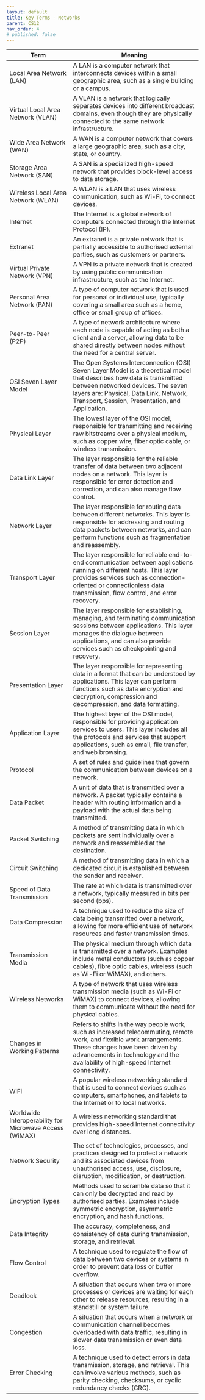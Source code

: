 ```yaml
---
layout: default
title: Key Terms - Networks
parent: CS12
nav_order: 4
# published: false
---
```

| Term                                                    | Meaning                                                                                                                                                                                                                                                  |
| ------------------------------------------------------- | -------------------------------------------------------------------------------------------------------------------------------------------------------------------------------------------------------------------------------------------------------- |
| Local Area Network (LAN)                                | A LAN is a computer network that interconnects devices within a small geographic area, such as a single building or a campus.                                                                                                                            |
| Virtual Local Area Network (VLAN)                       | A VLAN is a network that logically separates devices into different broadcast domains, even though they are physically connected to the same network infrastructure.                                                                                     |
| Wide Area Network (WAN)                                 | A WAN is a computer network that covers a large geographic area, such as a city, state, or country.                                                                                                                                                      |
| Storage Area Network (SAN)                              | A SAN is a specialized high-speed network that provides block-level access to data storage.                                                                                                                                                              |
| Wireless Local Area Network (WLAN)                      | A WLAN is a LAN that uses wireless communication, such as Wi-Fi, to connect devices.                                                                                                                                                                     |
| Internet                                                | The Internet is a global network of computers connected through the Internet Protocol (IP).                                                                                                                                                              |
| Extranet                                                | An extranet is a private network that is partially accessible to authorised external parties, such as customers or partners.                                                                                                                             |
| Virtual Private Network (VPN)                           | A VPN is a private network that is created by using public communication infrastructure, such as the Internet.                                                                                                                                           |
| Personal Area Network (PAN)                             | A type of computer network that is used for personal or individual use, typically covering a small area such as a home, office or small group of offices.                                                                                                |
| Peer-to-Peer (P2P)                                      | A type of network architecture where each node is capable of acting as both a client and a server, allowing data to be shared directly between nodes without the need for a central server.                                                              |
| OSI Seven Layer Model                                   | The Open Systems Interconnection (OSI) Seven Layer Model is a theoretical model that describes how data is transmitted between networked devices. The seven layers are: Physical, Data Link, Network, Transport, Session, Presentation, and Application. |
| Physical Layer                                          | The lowest layer of the OSI model, responsible for transmitting and receiving raw bitstreams over a physical medium, such as copper wire, fiber optic cable, or wireless transmission.                                                                   |
| Data Link Layer                                         | The layer responsible for the reliable transfer of data between two adjacent nodes on a network. This layer is responsible for error detection and correction, and can also manage flow control.                                                         |
| Network Layer                                           | The layer responsible for routing data between different networks. This layer is responsible for addressing and routing data packets between networks, and can perform functions such as fragmentation and reassembly.                                   |
| Transport Layer                                         | The layer responsible for reliable end-to-end communication between applications running on different hosts. This layer provides services such as connection-oriented or connectionless data transmission, flow control, and error recovery.             |
| Session Layer                                           | The layer responsible for establishing, managing, and terminating communication sessions between applications. This layer manages the dialogue between applications, and can also provide services such as checkpointing and recovery.                   |
| Presentation Layer                                      | The layer responsible for representing data in a format that can be understood by applications. This layer can perform functions such as data encryption and decryption, compression and decompression, and data formatting.                             |
| Application Layer                                       | The highest layer of the OSI model, responsible for providing application services to users. This layer includes all the protocols and services that support applications, such as email, file transfer, and web browsing.                               |
| Protocol                                                | A set of rules and guidelines that govern the communication between devices on a network.                                                                                                                                                                |
| Data Packet                                             | A unit of data that is transmitted over a network. A packet typically contains a header with routing information and a payload with the actual data being transmitted.                                                                                   |
| Packet Switching                                        | A method of transmitting data in which packets are sent individually over a network and reassembled at the destination.                                                                                                                                  |
| Circuit Switching                                       | A method of transmitting data in which a dedicated circuit is established between the sender and receiver.                                                                                                                                               |
| Speed of Data Transmission                              | The rate at which data is transmitted over a network, typically measured in bits per second (bps).                                                                                                                                                       |
| Data Compression                                        | A technique used to reduce the size of data being transmitted over a network, allowing for more efficient use of network resources and faster transmission times.                                                                                        |
| Transmission Media                                      | The physical medium through which data is transmitted over a network. Examples include metal conductors (such as copper cables), fibre optic cables, wireless (such as Wi-Fi or WiMAX), and others.                                                      |
| Wireless Networks                                       | A type of network that uses wireless transmission media (such as Wi-Fi or WiMAX) to connect devices, allowing them to communicate without the need for physical cables.                                                                                  |
| Changes in Working Patterns                             | Refers to shifts in the way people work, such as increased telecommuting, remote work, and flexible work arrangements. These changes have been driven by advancements in technology and the availability of high-speed Internet connectivity.            |
| WiFi                                                    | A popular wireless networking standard that is used to connect devices such as computers, smartphones, and tablets to the Internet or to local networks.                                                                                                 |
| Worldwide Interoperability for Microwave Access (WiMAX) | A wireless networking standard that provides high-speed Internet connectivity over long distances.                                                                                                                                                       |
| Network Security                                        | The set of technologies, processes, and practices designed to protect a network and its associated devices from unauthorised access, use, disclosure, disruption, modification, or destruction.                                                          |
| Encryption Types                                        | Methods used to scramble data so that it can only be decrypted and read by authorised parties. Examples include symmetric encryption, asymmetric encryption, and hash functions.                                                                         |
| Data Integrity                                          | The accuracy, completeness, and consistency of data during transmission, storage, and retrieval.                                                                                                                                                         |
| Flow Control                                            | A technique used to regulate the flow of data between two devices or systems in order to prevent data loss or buffer overflow.                                                                                                                           |
| Deadlock                                                | A situation that occurs when two or more processes or devices are waiting for each other to release resources, resulting in a standstill or system failure.                                                                                              |
| Congestion                                              | A situation that occurs when a network or communication channel becomes overloaded with data traffic, resulting in slower data transmission or even data loss.                                                                                           |
| Error Checking                                          | A technique used to detect errors in data transmission, storage, and retrieval. This can involve various methods, such as parity checking, checksums, or cyclic redundancy checks (CRC).                                                                 |